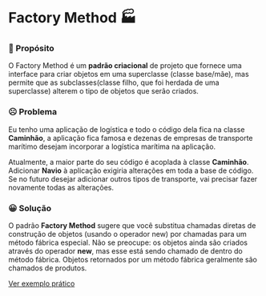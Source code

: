 # Factory Method :factory:

### :dart: Propósito

O Factory Method é um **padrão criacional** de projeto que fornece uma interface para criar objetos em uma superclasse (classe base/mãe), mas permite que as subclasses(classe filho, que foi herdada de uma superclasse) alterem o tipo de objetos que serão criados.

### :frowning_face: Problema

Eu tenho uma aplicação de logística e todo o código dela fica na classe **Caminhão**, a aplicação fica famosa e dezenas de empresas de transporte marítimo desejam incorporar a logística marítima na aplicação.

Atualmente, a maior parte do seu código é acoplada à classe **Caminhão**. Adicionar **Navio** à aplicação exigiria alterações em toda a base de código. Se no futuro desejar adicionar outros tipos de transporte, vai precisar fazer novamente todas as alterações.

### :grinning: Solução

O padrão **Factory Method** sugere que você substitua chamadas diretas de construção de objetos (usando o operador new) por chamadas para um método fábrica especial. Não se preocupe: os objetos ainda são criados através do operador **new**, mas esse está sendo chamado de dentro do método fábrica. Objetos retornados por um método fábrica geralmente são chamados de produtos.

[Ver exemplo prático](./src/factory.ts)
